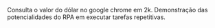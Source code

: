 Consulta o valor do dólar no google chrome em 2k.
Demonstração das potencialidades do RPA em executar tarefas repetitivas.
